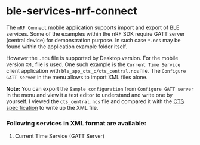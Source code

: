 # ble-services-nrf-connect
The `nRF Connect` mobile application supports import and export of BLE services. Some of the examples within the nRF SDK require GATT server (central device) for demonstration purpose. In such case `*.ncs` may be found within the application example folder itself.

However the `.ncs` file is supported by Desktop version. For the mobile version `XML` file is used. One such example is the `Current Time Service` client application with `ble_app_cts_c/cts_central.ncs` file. The `Configure GATT server` in the menu allows to import XML files alone.

**Note:**
You can export the `Sample configuration` from `Configure GATT server` in the menu and view it a text editor to understand and write one by yourself. I viewed the `cts_central.ncs` file and compared it with the [CTS specification](https://www.bluetooth.org/docman/handlers/downloaddoc.ashx?doc_id=292957) to write up the XML file.

### Following services in XML format are available:
1. Current Time Service (GATT Server)
